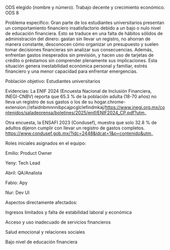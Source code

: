 ODS elegido (nombre y número). 
Trabajo decente y crecimiento económico.  ODS 8


Problema específico: Gran parte de los estudiantes universitarios presentan un comportamiento financiero insatisfactorio debido a un bajo o nulo nivel de educación financiera. Esto se traduce en una falta de hábitos sólidos de administración del dinero: gastan sin llevar un registro, no ahorran de manera constante, desconocen cómo organizar un presupuesto y suelen tomar decisiones financieras sin analizar sus consecuencias. Además, enfrentan gastos inesperados sin previsión, y hacen uso de tarjetas de crédito o préstamos sin comprender plenamente sus implicaciones. Esta situación genera inestabilidad económica personal y familiar, estrés financiero y una menor capacidad para enfrentar emergencias.

Población objetivo: Estudiantes universitarios

Evidencias: La ENIF 2024 (Encuesta Nacional de Inclusión Financiera, INEGI-CNBV) reporta que 65.3 % de la población adulta (18-70 años) no lleva un registro de sus gastos o los de su hogar.chrome-extension://efaidnbmnnnibpcajpcglclefindmkaj/https://www.inegi.org.mx/contenidos/saladeprensa/boletines/2025/enif/ENIF2024_CP.pdf?utm_

Otra encuesta, la ENSAFI 2023 (Condusef), muestra que solo 32.8 % de adultos dijeron cumplir con llevar un registro de gastos completos. https://www.condusef.gob.mx/?idc=2448&idcat=1&p=contenido&utm_


Roles iniciales asignados en el equipo:

Emilio: Product Owner

Yeny: Tech Lead

Abril: QA/Analista

Fabio: Apy 

Nur: Dev UI

Aspectos directamente afectados: 

Ingresos limitados y falta de estabilidad laboral y económica

Acceso y uso inadecuado de servicios financieros

Salud emocional y relaciones sociales

Bajo nivel de educación financiera
